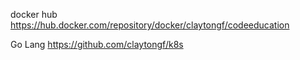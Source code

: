 docker hub
https://hub.docker.com/repository/docker/claytongf/codeeducation

Go Lang 
https://github.com/claytongf/k8s
